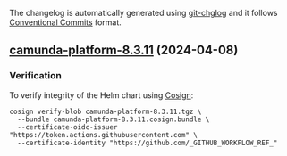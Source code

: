 The changelog is automatically generated using [git-chglog](https://github.com/git-chglog/git-chglog)
and it follows [Conventional Commits](https://www.conventionalcommits.org/en/v1.0.0/) format.


<a name="camunda-platform-8.3.11"></a>
## [camunda-platform-8.3.11](https://github.com/camunda/camunda-platform-helm/compare/camunda-platform-8.3.10...camunda-platform-8.3.11) (2024-04-08)

### Verification

To verify integrity of the Helm chart using [Cosign](https://docs.sigstore.dev/signing/quickstart/):

```shell
cosign verify-blob camunda-platform-8.3.11.tgz \
  --bundle camunda-platform-8.3.11.cosign.bundle \
  --certificate-oidc-issuer "https://token.actions.githubusercontent.com" \
  --certificate-identity "https://github.com/_GITHUB_WORKFLOW_REF_"
```
